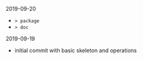 2019-09-20

- `> package`
- `> doc`

2019-09-19

- initial commit with basic skeleton and operations
